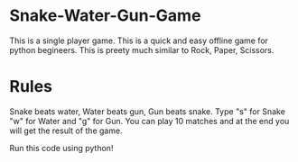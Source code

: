 # Snake-Water-Gun-Game

This is a single player game.
This is a quick and easy offline game for python begineers.
This is preety much similar to Rock, Paper, Scissors.

# Rules

Snake beats water, Water beats gun, Gun beats snake.
Type "s" for Snake "w" for Water and "g" for Gun.
You can play 10 matches and at the end you will get the result of the game.

Run this code using python!
